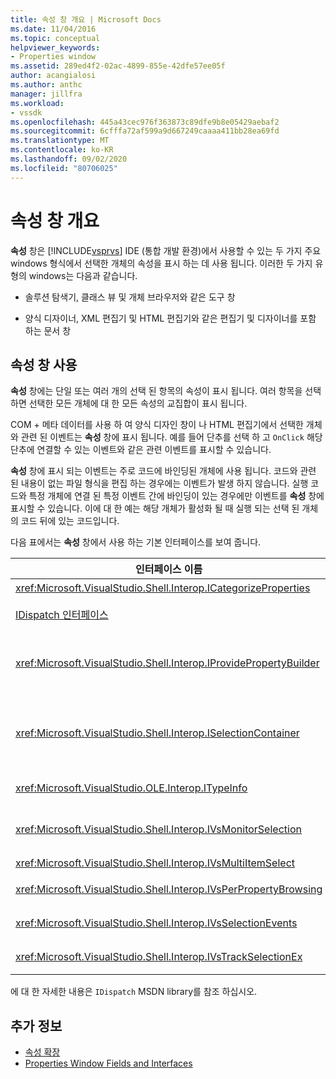 ```yaml
---
title: 속성 창 개요 | Microsoft Docs
ms.date: 11/04/2016
ms.topic: conceptual
helpviewer_keywords:
- Properties window
ms.assetid: 289ed4f2-02ac-4899-855e-42dfe57ee05f
author: acangialosi
ms.author: anthc
manager: jillfra
ms.workload:
- vssdk
ms.openlocfilehash: 445a43cec976f363873c89dfe9b8e05429aebaf2
ms.sourcegitcommit: 6cfffa72af599a9d667249caaaa411bb28ea69fd
ms.translationtype: MT
ms.contentlocale: ko-KR
ms.lasthandoff: 09/02/2020
ms.locfileid: "80706025"
---
```

# <a name="properties-window-overview"></a>속성 창 개요
**속성** 창은 [!INCLUDE[vsprvs](../../code-quality/includes/vsprvs_md.md)] IDE (통합 개발 환경)에서 사용할 수 있는 두 가지 주요 windows 형식에서 선택한 개체의 속성을 표시 하는 데 사용 됩니다. 이러한 두 가지 유형의 windows는 다음과 같습니다.

- 솔루션 탐색기, 클래스 뷰 및 개체 브라우저와 같은 도구 창

- 양식 디자이너, XML 편집기 및 HTML 편집기와 같은 편집기 및 디자이너를 포함 하는 문서 창

## <a name="using-the-properties-window"></a>속성 창 사용
 **속성** 창에는 단일 또는 여러 개의 선택 된 항목의 속성이 표시 됩니다. 여러 항목을 선택 하면 선택한 모든 개체에 대 한 모든 속성의 교집합이 표시 됩니다.

 COM + 메타 데이터를 사용 하 여 양식 디자인 창이 나 HTML 편집기에서 선택한 개체와 관련 된 이벤트는 **속성** 창에 표시 됩니다. 예를 들어 단추를 선택 하 고 `OnClick` 해당 단추에 연결할 수 있는 이벤트와 같은 관련 이벤트를 표시할 수 있습니다.

 **속성** 창에 표시 되는 이벤트는 주로 코드에 바인딩된 개체에 사용 됩니다. 코드와 관련 된 내용이 없는 파일 형식을 편집 하는 경우에는 이벤트가 발생 하지 않습니다. 실행 코드와 특정 개체에 연결 된 특정 이벤트 간에 바인딩이 있는 경우에만 이벤트를 **속성** 창에 표시할 수 있습니다. 이에 대 한 예는 해당 개체가 활성화 될 때 실행 되는 선택 된 개체의 코드 뒤에 있는 코드입니다.

 다음 표에서는 **속성** 창에서 사용 하는 기본 인터페이스를 보여 줍니다.

|인터페이스 이름|Description|
|--------------------|-----------------|
|<xref:Microsoft.VisualStudio.Shell.Interop.ICategorizeProperties>|**속성** 창에 범주 목록을 제공 하 고 각 속성을 범주에 매핑합니다.|
|[IDispatch 인터페이스](/previous-versions/windows/desktop/api/oaidl/nn-oaidl-idispatch)|자동화를 지 원하는 프로그래밍 도구 및 기타 응용 프로그램에 개체의 메서드 및 속성을 노출 합니다.|
|<xref:Microsoft.VisualStudio.Shell.Interop.IProvidePropertyBuilder>|개체 자체에서 구현 하는 모달 대화 상자 창을 여는 *작성기* 라는 줄임표 (...) 단추를 제공 합니다. 사용자가 텍스트 필드에 값을 쉽게 입력 하지 않을 때 사용 됩니다. 예를 들어이 값을 사용 하 여 RGB 값을 결정 하는 색 선택기를 열 수 있습니다.|
|<xref:Microsoft.VisualStudio.Shell.Interop.ISelectionContainer>|**속성** 창에 표시 된 정보를 업데이트 하는 데 사용 되는 개체에 대 한 액세스를 제공 합니다. <xref:Microsoft.VisualStudio.Shell.Interop.ISelectionContainer> 는 표시 되는 관련 속성이 포함 된 선택 가능한 개체를 포함 하는 각 창에 대해 Vspackage에 의해 구현 됩니다.|
|<xref:Microsoft.VisualStudio.OLE.Interop.ITypeInfo>|인터페이스의 메서드 및 구조체의 필드와 같은 개체의 형식에 대 한 정보를 제공 합니다.|
|<xref:Microsoft.VisualStudio.Shell.Interop.IVsMonitorSelection>|Vspackage가 선택 이벤트에 대 한 알림을 받고 현재 프로젝트 계층, 항목, 요소 값 및 명령 UI 컨텍스트에 대 한 정보를 검색할 수 있도록 합니다.|
|<xref:Microsoft.VisualStudio.Shell.Interop.IVsMultiItemSelect>|여러 선택 항목에 대 한 액세스 권한을 환경에 제공 합니다.|
|<xref:Microsoft.VisualStudio.Shell.Interop.IVsPerPropertyBrowsing>|**속성** 창에 표시 되는 일부 속성의 지역화 된 이름을 제공 하는 데 사용 됩니다.|
|<xref:Microsoft.VisualStudio.Shell.Interop.IVsSelectionEvents>|현재 선택, 요소 값 또는 명령 UI 컨텍스트에 대해 등록 된 Vspackage 변경 내용을 알립니다.|
|<xref:Microsoft.VisualStudio.Shell.Interop.IVsTrackSelectionEx>|현재 선택 항목의 변경 내용을 환경에 알리고 새 선택 항목과 관련 된 계층 및 항목 정보에 대 한 액세스를 제공 합니다.|

 에 대 한 자세한 내용은 `IDispatch` MSDN library를 참조 하십시오.

## <a name="see-also"></a>추가 정보
- [속성 확장](../../extensibility/internals/extending-properties.md)
- [Properties Window Fields and Interfaces](../../extensibility/internals/properties-window-fields-and-interfaces.md)
